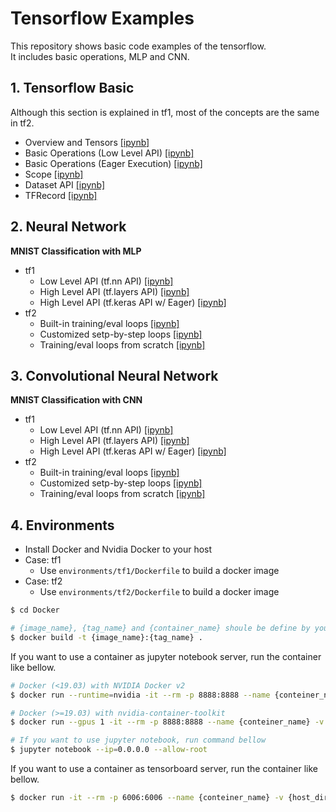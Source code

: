# Tensorflow Examples
This repository shows basic code examples of the tensorflow.  
It includes basic operations, MLP and CNN.

## 1. Tensorflow Basic
Although this section is explained in tf1, most of the concepts are the same in tf2.

- Overview and Tensors [[ipynb]](notebooks_tf1/1_TensorflowBasic/1_Overview_and_Tensors.ipynb)
- Basic Operations (Low Level API) [[ipynb]](notebooks_tf1/1_TensorflowBasic/2_BasicOperation.ipynb)
- Basic Operations (Eager Execution) [[ipynb]](notebooks_tf1/1_TensorflowBasic/3_BasicOperation_Eager.ipynb)
- Scope [[ipynb]](notebooks_tf1/1_TensorflowBasic/4_Scope.ipynb)
- Dataset API [[ipynb]](notebooks_tf1/1_TensorflowBasic/5_DatasetAPI.ipynb)
- TFRecord [[ipynb]](notebooks_tf1/1_TensorflowBasic/6_TFRecord.ipynb)

## 2. Neural Network
__MNIST Classification with MLP__
- tf1
  - Low Level API (tf.nn API) [[ipynb]](notebooks_tf1/2_NeuralNetwork/1_LowLevelAPI.ipynb)
  - High Level API (tf.layers API) [[ipynb]](notebooks_tf1/2_NeuralNetwork/2_LayersAPI.ipynb)
  - High Level API (tf.keras API w/ Eager) [[ipynb]](notebooks_tf1/2_NeuralNetwork/2_KerasWithEager.ipynb)
- tf2
  - Built-in training/eval loops [[ipynb]](notebooks_tf2/2_NeuralNetwork/1_BuiltInTrainingLoops.ipynb)
  - Customized setp-by-step loops [[ipynb]](notebooks_tf2/2_NeuralNetwork/2_CustomizedTrainingLoops.ipynb)
  - Training/eval loops from scratch [[ipynb]](notebooks_tf2/2_NeuralNetwork/3_TrainingLoopsFromScratch.ipynb)

## 3. Convolutional Neural Network
__MNIST Classification with CNN__
- tf1
  - Low Level API (tf.nn API) [[ipynb]](notebooks_tf1/3_ConvolutionalNetwork/1_LowLevelAPI.ipynb)
  - High Level API (tf.layers API) [[ipynb]](notebooks_tf1/3_ConvolutionalNetwork/2_LayersAPI.ipynb)
  - High Level API (tf.keras API w/ Eager) [[ipynb]](notebooks_tf1/3_ConvolutionalNetwork/2_KerasWithEager.ipynb)
- tf2
  - Built-in training/eval loops [[ipynb]](notebooks_tf2/3_ConvolutionalNetwork/1_BuiltInTrainingLoops.ipynb)
  - Customized setp-by-step loops [[ipynb]](notebooks_tf2/3_ConvolutionalNetwork/2_CustomizedTrainingLoops.ipynb)
  - Training/eval loops from scratch [[ipynb]](notebooks_tf2/3_ConvolutionalNetwork/3_TrainingLoopsFromScratch.ipynb)

## 4. Environments
- Install Docker and Nvidia Docker to your host
- Case: tf1
  - Use `environments/tf1/Dockerfile` to build a docker image
- Case: tf2
  - Use `environments/tf2/Dockerfile` to build a docker image

```bash
$ cd Docker

# {image_name}, {tag_name} and {container_name} shoule be define by yourself
$ docker build -t {image_name}:{tag_name} .
```
If you want to use a container as jupyter notebook server, run the container like bellow.

```bash
# Docker (<19.03) with NVIDIA Docker v2
$ docker run --runtime=nvidia -it --rm -p 8888:8888 --name {conteiner_name} -v {host_dir}:{docker_dir} {image_name}:{tag_name} /bin/bash

# Docker (>=19.03) with nvidia-container-toolkit
$ docker run --gpus 1 -it --rm -p 8888:8888 --name {conteiner_name} -v {host_dir}:{docker_dir} {image_name}:{tag_name} /bin/bash

# If you want to use jupyter notebook, run command bellow
$ jupyter notebook --ip=0.0.0.0 --allow-root
```

If you want to use a container as tensorboard server, run the container like bellow.

```bash
$ docker run -it --rm -p 6006:6006 --name {conteiner_name} -v {host_dir}:{docker_dir} {image_name}:{tag_name} /bin/bash
```
